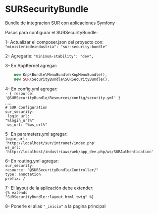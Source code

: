 SURSecurityBundle
=================

Bundle de integracion SUR con aplicaciones Symfony

Pasos para configurar el SURSecurityBundle:

1- Actualizar el composer.json del proyecto con: <br />
        <code>"ministeriodeindustria": "sur-security-bundle"</code>
		
2- Agregarle:  <code>"minimum-stability": "dev",</code>

3- En AppKernel agregar: <br />
```php
	new Knp\Bundle\MenuBundle\KnpMenuBundle(),
	new SUR\SecurityBundle\SURSecurityBundle(),
```
4- En config.yml agregar: <br />
	<code>- { resource: '@SURSecurityBundle/Resources/config/security.yml' }</code><br />
	.....<br />
	<code># SUR Configuration</code><br />
	<code>sur_security:</code><br />
	<code>	login_url: "%login_url%"</code><br />
	<code>	ws_url:    "%ws_url%"</code><br />
		
5- En parameters.yml agregar:<br />
	<code>login_url: 'http://localhost/sur/intranet/index.php'</code><br />
    	<code>ws_url: 'http://localhost/industriaws/web/app_dev.php/ws/SURAuthentication'</code><br />
    
6- En routing.yml agregar:<br />
    <code>sur_security:</code><br />
		  <code>resource: "@SURSecurityBundle/Controller/"</code><br />
		  <code>type:     annotation</code><br />
		  <code>prefix:   /</code><br />
		  
7- El layout de la aplicación debe extender: <br />
	<code>{% extends "SURSecurityBundle::layout.html.twig" %}<br /></code>
	
8- Ponerle el alias <code>"_inicio"</code> a la pagina principal
